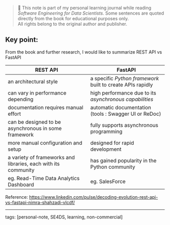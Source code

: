 > 📘 This note is part of my personal learning journal while reading *Software Engineering for Data Scientists*.
> Some sentences are quoted directly from the book for educational purposes only.  
> All rights belong to the original author and publisher.



## Key point:




From the book and further research, I would like to summarize REST API vs FastAPI

| REST API | FastAPI |
| --- | --- |
| an architectural style  | a specific *Python framework* built to create APIs rapidly |
| can vary in performance depending | high performance due to its *asynchronous capabilities* |
| documentation requires manual effort  | automatic documentation (tools : Swagger UI or ReDoc) |
| can be designed to be asynchronous in some framework | fully supports asynchronous programming |
| more manual configuration and setup | designed for rapid development |
| a variety of frameworks and libraries, each with its community | has gained popularity in the Python community | 
| eg. Read-Time Data Analytics Dashboard | eg. SalesForce |




Reference: https://www.linkedin.com/pulse/decoding-evolution-rest-api-vs-fastapi-nimra-shahzadi-vlcdf/

---
tags: [personal-note, SE4DS, learning, non-commercial]
